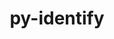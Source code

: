 ---
title: "py-identify"
layout: cache
categories: [package, develop]
meta: {"versions": ["2.5.24", "2.5.5"], "compilers": ["gcc@=11.1.0"], "oss": ["ubuntu20.04"], "platforms": ["linux"], "targets": ["ppc64le", "x86_64_v3"], "stacks": ["data-vis-sdk", "e4s", "e4s-power", "root"], "num_specs": 40, "num_specs_by_stack": {"root": 40, "e4s-power": 4, "data-vis-sdk": 2, "e4s": 4}}
spec_details: [{"hash": "dhywamlwttqd6rhtqrphikijx2y6dvwk", "compiler": "gcc@=11.1.0", "versions": ["2.5.5"], "os": "ubuntu20.04", "platform": "linux", "target": "ppc64le", "variants": ["build_system=python_pip"], "stacks": ["root"], "size": "-", "tarball": "https://binaries.spack.io/develop/build_cache/linux-ubuntu20.04-ppc64le/gcc-11.1.0/py-identify-2.5.5/linux-ubuntu20.04-ppc64le-gcc-11.1.0-py-identify-2.5.5-dhywamlwttqd6rhtqrphikijx2y6dvwk.spack"}, {"hash": "vurlvdz2jzp2q4nvvyswj2yetlrpltq4", "compiler": "gcc@=11.1.0", "versions": ["2.5.24"], "os": "ubuntu20.04", "platform": "linux", "target": "ppc64le", "variants": ["build_system=python_pip"], "stacks": ["e4s-power", "root"], "size": "-", "tarball": "https://binaries.spack.io/develop/build_cache/linux-ubuntu20.04-ppc64le/gcc-11.1.0/py-identify-2.5.24/linux-ubuntu20.04-ppc64le-gcc-11.1.0-py-identify-2.5.24-vurlvdz2jzp2q4nvvyswj2yetlrpltq4.spack"}, {"hash": "7zjq243dw6nt7gr2lcief432ajz4gfy7", "compiler": "gcc@=11.1.0", "versions": ["2.5.24"], "os": "ubuntu20.04", "platform": "linux", "target": "ppc64le", "variants": ["build_system=python_pip"], "stacks": ["root"], "size": "-", "tarball": "https://binaries.spack.io/develop/build_cache/linux-ubuntu20.04-ppc64le/gcc-11.1.0/py-identify-2.5.24/linux-ubuntu20.04-ppc64le-gcc-11.1.0-py-identify-2.5.24-7zjq243dw6nt7gr2lcief432ajz4gfy7.spack"}, {"hash": "ki4ybuwuuyile5n74me4vdyjyabt2enx", "compiler": "gcc@=11.1.0", "versions": ["2.5.24"], "os": "ubuntu20.04", "platform": "linux", "target": "ppc64le", "variants": ["build_system=python_pip"], "stacks": ["root"], "size": "-", "tarball": "https://binaries.spack.io/develop/build_cache/linux-ubuntu20.04-ppc64le/gcc-11.1.0/py-identify-2.5.24/linux-ubuntu20.04-ppc64le-gcc-11.1.0-py-identify-2.5.24-ki4ybuwuuyile5n74me4vdyjyabt2enx.spack"}, {"hash": "q7dbtpvm53m7fricktpwr25y6i322udb", "compiler": "gcc@=11.1.0", "versions": ["2.5.24"], "os": "ubuntu20.04", "platform": "linux", "target": "ppc64le", "variants": ["build_system=python_pip"], "stacks": ["root"], "size": "-", "tarball": "https://binaries.spack.io/develop/build_cache/linux-ubuntu20.04-ppc64le/gcc-11.1.0/py-identify-2.5.24/linux-ubuntu20.04-ppc64le-gcc-11.1.0-py-identify-2.5.24-q7dbtpvm53m7fricktpwr25y6i322udb.spack"}, {"hash": "mjqtd6kx6gyvwu52xl5vszgsuaw65uqk", "compiler": "gcc@=11.1.0", "versions": ["2.5.5"], "os": "ubuntu20.04", "platform": "linux", "target": "ppc64le", "variants": ["build_system=python_pip"], "stacks": ["root"], "size": "-", "tarball": "https://binaries.spack.io/develop/build_cache/linux-ubuntu20.04-ppc64le/gcc-11.1.0/py-identify-2.5.5/linux-ubuntu20.04-ppc64le-gcc-11.1.0-py-identify-2.5.5-mjqtd6kx6gyvwu52xl5vszgsuaw65uqk.spack"}, {"hash": "tqem4hav3nisprb465eqlqmqvgpee32j", "compiler": "gcc@=11.1.0", "versions": ["2.5.24"], "os": "ubuntu20.04", "platform": "linux", "target": "ppc64le", "variants": ["build_system=python_pip"], "stacks": ["root"], "size": "-", "tarball": "https://binaries.spack.io/develop/build_cache/linux-ubuntu20.04-ppc64le/gcc-11.1.0/py-identify-2.5.24/linux-ubuntu20.04-ppc64le-gcc-11.1.0-py-identify-2.5.24-tqem4hav3nisprb465eqlqmqvgpee32j.spack"}, {"hash": "i2kfxzn24mua7aeovx2ymqio6xkcoyda", "compiler": "gcc@=11.1.0", "versions": ["2.5.24"], "os": "ubuntu20.04", "platform": "linux", "target": "ppc64le", "variants": ["build_system=python_pip"], "stacks": ["e4s-power", "root"], "size": "-", "tarball": "https://binaries.spack.io/develop/build_cache/linux-ubuntu20.04-ppc64le/gcc-11.1.0/py-identify-2.5.24/linux-ubuntu20.04-ppc64le-gcc-11.1.0-py-identify-2.5.24-i2kfxzn24mua7aeovx2ymqio6xkcoyda.spack"}, {"hash": "yfqsbeuxffia2zfusqaalwshiydiqaxq", "compiler": "gcc@=11.1.0", "versions": ["2.5.5"], "os": "ubuntu20.04", "platform": "linux", "target": "ppc64le", "variants": ["build_system=python_pip"], "stacks": ["root"], "size": "-", "tarball": "https://binaries.spack.io/develop/build_cache/linux-ubuntu20.04-ppc64le/gcc-11.1.0/py-identify-2.5.5/linux-ubuntu20.04-ppc64le-gcc-11.1.0-py-identify-2.5.5-yfqsbeuxffia2zfusqaalwshiydiqaxq.spack"}, {"hash": "xdu3rpuee455e5pedc2nqh5q7stegu6i", "compiler": "gcc@=11.1.0", "versions": ["2.5.5"], "os": "ubuntu20.04", "platform": "linux", "target": "ppc64le", "variants": ["build_system=python_pip"], "stacks": ["root"], "size": "-", "tarball": "https://binaries.spack.io/develop/build_cache/linux-ubuntu20.04-ppc64le/gcc-11.1.0/py-identify-2.5.5/linux-ubuntu20.04-ppc64le-gcc-11.1.0-py-identify-2.5.5-xdu3rpuee455e5pedc2nqh5q7stegu6i.spack"}, {"hash": "n4yxbszzyjjrmcb7rnrmocmscvyl67gp", "compiler": "gcc@=11.1.0", "versions": ["2.5.24"], "os": "ubuntu20.04", "platform": "linux", "target": "ppc64le", "variants": ["build_system=python_pip"], "stacks": ["root"], "size": "-", "tarball": "https://binaries.spack.io/develop/build_cache/linux-ubuntu20.04-ppc64le/gcc-11.1.0/py-identify-2.5.24/linux-ubuntu20.04-ppc64le-gcc-11.1.0-py-identify-2.5.24-n4yxbszzyjjrmcb7rnrmocmscvyl67gp.spack"}, {"hash": "iro2iqthke2k52rkj772qvp5efo4srpb", "compiler": "gcc@=11.1.0", "versions": ["2.5.24"], "os": "ubuntu20.04", "platform": "linux", "target": "ppc64le", "variants": ["build_system=python_pip"], "stacks": ["root"], "size": "-", "tarball": "https://binaries.spack.io/develop/build_cache/linux-ubuntu20.04-ppc64le/gcc-11.1.0/py-identify-2.5.24/linux-ubuntu20.04-ppc64le-gcc-11.1.0-py-identify-2.5.24-iro2iqthke2k52rkj772qvp5efo4srpb.spack"}, {"hash": "4w2qpvrs2pnfdqhntfomty4b4qpaxlm7", "compiler": "gcc@=11.1.0", "versions": ["2.5.24"], "os": "ubuntu20.04", "platform": "linux", "target": "ppc64le", "variants": ["build_system=python_pip"], "stacks": ["root"], "size": "-", "tarball": "https://binaries.spack.io/develop/build_cache/linux-ubuntu20.04-ppc64le/gcc-11.1.0/py-identify-2.5.24/linux-ubuntu20.04-ppc64le-gcc-11.1.0-py-identify-2.5.24-4w2qpvrs2pnfdqhntfomty4b4qpaxlm7.spack"}, {"hash": "e27v2rw5exbojczypem3o46z6s7wknn6", "compiler": "gcc@=11.1.0", "versions": ["2.5.24"], "os": "ubuntu20.04", "platform": "linux", "target": "ppc64le", "variants": ["build_system=python_pip"], "stacks": ["root"], "size": "-", "tarball": "https://binaries.spack.io/develop/build_cache/linux-ubuntu20.04-ppc64le/gcc-11.1.0/py-identify-2.5.24/linux-ubuntu20.04-ppc64le-gcc-11.1.0-py-identify-2.5.24-e27v2rw5exbojczypem3o46z6s7wknn6.spack"}, {"hash": "qmzr63pnc5sb4n5qps6mi5ditv6ggr6l", "compiler": "gcc@=11.1.0", "versions": ["2.5.24"], "os": "ubuntu20.04", "platform": "linux", "target": "ppc64le", "variants": ["build_system=python_pip"], "stacks": ["e4s-power", "root"], "size": "-", "tarball": "https://binaries.spack.io/develop/build_cache/linux-ubuntu20.04-ppc64le/gcc-11.1.0/py-identify-2.5.24/linux-ubuntu20.04-ppc64le-gcc-11.1.0-py-identify-2.5.24-qmzr63pnc5sb4n5qps6mi5ditv6ggr6l.spack"}, {"hash": "abrxr3dtokrb4w3kccpugqe54t66le57", "compiler": "gcc@=11.1.0", "versions": ["2.5.24"], "os": "ubuntu20.04", "platform": "linux", "target": "ppc64le", "variants": ["build_system=python_pip"], "stacks": ["e4s-power", "root"], "size": "-", "tarball": "https://binaries.spack.io/develop/build_cache/linux-ubuntu20.04-ppc64le/gcc-11.1.0/py-identify-2.5.24/linux-ubuntu20.04-ppc64le-gcc-11.1.0-py-identify-2.5.24-abrxr3dtokrb4w3kccpugqe54t66le57.spack"}, {"hash": "npbxsx7hklawd6jov3bfdlxzxivll72l", "compiler": "gcc@=11.1.0", "versions": ["2.5.24"], "os": "ubuntu20.04", "platform": "linux", "target": "ppc64le", "variants": ["build_system=python_pip"], "stacks": ["root"], "size": "-", "tarball": "https://binaries.spack.io/develop/build_cache/linux-ubuntu20.04-ppc64le/gcc-11.1.0/py-identify-2.5.24/linux-ubuntu20.04-ppc64le-gcc-11.1.0-py-identify-2.5.24-npbxsx7hklawd6jov3bfdlxzxivll72l.spack"}, {"hash": "aycgyp3w756vfj25ldgfmbiioqduxg35", "compiler": "gcc@=11.1.0", "versions": ["2.5.5"], "os": "ubuntu20.04", "platform": "linux", "target": "x86_64_v3", "variants": ["build_system=python_pip"], "stacks": ["root"], "size": "-", "tarball": "https://binaries.spack.io/develop/build_cache/linux-ubuntu20.04-x86_64_v3/gcc-11.1.0/py-identify-2.5.5/linux-ubuntu20.04-x86_64_v3-gcc-11.1.0-py-identify-2.5.5-aycgyp3w756vfj25ldgfmbiioqduxg35.spack"}, {"hash": "xxvsln52tosisjv7jiqwp277kbkqr426", "compiler": "gcc@=11.1.0", "versions": ["2.5.24"], "os": "ubuntu20.04", "platform": "linux", "target": "x86_64_v3", "variants": ["build_system=python_pip"], "stacks": ["root"], "size": "-", "tarball": "https://binaries.spack.io/develop/build_cache/linux-ubuntu20.04-x86_64_v3/gcc-11.1.0/py-identify-2.5.24/linux-ubuntu20.04-x86_64_v3-gcc-11.1.0-py-identify-2.5.24-xxvsln52tosisjv7jiqwp277kbkqr426.spack"}, {"hash": "hxllnzwvztzzjifubeadbs756vv3z22s", "compiler": "gcc@=11.1.0", "versions": ["2.5.5"], "os": "ubuntu20.04", "platform": "linux", "target": "x86_64_v3", "variants": ["build_system=python_pip"], "stacks": ["root"], "size": "-", "tarball": "https://binaries.spack.io/develop/build_cache/linux-ubuntu20.04-x86_64_v3/gcc-11.1.0/py-identify-2.5.5/linux-ubuntu20.04-x86_64_v3-gcc-11.1.0-py-identify-2.5.5-hxllnzwvztzzjifubeadbs756vv3z22s.spack"}, {"hash": "vre4jzhguj3pip2wq2dhndnpbx256wl3", "compiler": "gcc@=11.1.0", "versions": ["2.5.24"], "os": "ubuntu20.04", "platform": "linux", "target": "x86_64_v3", "variants": ["build_system=python_pip"], "stacks": ["root"], "size": "-", "tarball": "https://binaries.spack.io/develop/build_cache/linux-ubuntu20.04-x86_64_v3/gcc-11.1.0/py-identify-2.5.24/linux-ubuntu20.04-x86_64_v3-gcc-11.1.0-py-identify-2.5.24-vre4jzhguj3pip2wq2dhndnpbx256wl3.spack"}, {"hash": "d4aphfydzxk6uppms6n7oax3mn4gusog", "compiler": "gcc@=11.1.0", "versions": ["2.5.5"], "os": "ubuntu20.04", "platform": "linux", "target": "x86_64_v3", "variants": ["build_system=python_pip"], "stacks": ["root"], "size": "-", "tarball": "https://binaries.spack.io/develop/build_cache/linux-ubuntu20.04-x86_64_v3/gcc-11.1.0/py-identify-2.5.5/linux-ubuntu20.04-x86_64_v3-gcc-11.1.0-py-identify-2.5.5-d4aphfydzxk6uppms6n7oax3mn4gusog.spack"}, {"hash": "vmyx6t5zzza7upodxwspltqwpggzv5sz", "compiler": "gcc@=11.1.0", "versions": ["2.5.24"], "os": "ubuntu20.04", "platform": "linux", "target": "x86_64_v3", "variants": ["build_system=python_pip"], "stacks": ["data-vis-sdk", "root"], "size": "-", "tarball": "https://binaries.spack.io/develop/build_cache/linux-ubuntu20.04-x86_64_v3/gcc-11.1.0/py-identify-2.5.24/linux-ubuntu20.04-x86_64_v3-gcc-11.1.0-py-identify-2.5.24-vmyx6t5zzza7upodxwspltqwpggzv5sz.spack"}, {"hash": "yzit6o4e5x73yzfytvtlbe4jhqdcpaeu", "compiler": "gcc@=11.1.0", "versions": ["2.5.24"], "os": "ubuntu20.04", "platform": "linux", "target": "x86_64_v3", "variants": ["build_system=python_pip"], "stacks": ["root", "e4s"], "size": "-", "tarball": "https://binaries.spack.io/develop/build_cache/linux-ubuntu20.04-x86_64_v3/gcc-11.1.0/py-identify-2.5.24/linux-ubuntu20.04-x86_64_v3-gcc-11.1.0-py-identify-2.5.24-yzit6o4e5x73yzfytvtlbe4jhqdcpaeu.spack"}, {"hash": "h6mb5xsgvinoidp2jie3g55xcvkrd6ii", "compiler": "gcc@=11.1.0", "versions": ["2.5.24"], "os": "ubuntu20.04", "platform": "linux", "target": "x86_64_v3", "variants": ["build_system=python_pip"], "stacks": ["data-vis-sdk", "root"], "size": "-", "tarball": "https://binaries.spack.io/develop/build_cache/linux-ubuntu20.04-x86_64_v3/gcc-11.1.0/py-identify-2.5.24/linux-ubuntu20.04-x86_64_v3-gcc-11.1.0-py-identify-2.5.24-h6mb5xsgvinoidp2jie3g55xcvkrd6ii.spack"}, {"hash": "rb2n53ieliujdephti7vmrduzwdczela", "compiler": "gcc@=11.1.0", "versions": ["2.5.5"], "os": "ubuntu20.04", "platform": "linux", "target": "x86_64_v3", "variants": ["build_system=python_pip"], "stacks": ["root"], "size": "-", "tarball": "https://binaries.spack.io/develop/build_cache/linux-ubuntu20.04-x86_64_v3/gcc-11.1.0/py-identify-2.5.5/linux-ubuntu20.04-x86_64_v3-gcc-11.1.0-py-identify-2.5.5-rb2n53ieliujdephti7vmrduzwdczela.spack"}, {"hash": "cxbi76vgk26rwupvnywe5n52yy2uldt2", "compiler": "gcc@=11.1.0", "versions": ["2.5.24"], "os": "ubuntu20.04", "platform": "linux", "target": "x86_64_v3", "variants": ["build_system=python_pip"], "stacks": ["root"], "size": "-", "tarball": "https://binaries.spack.io/develop/build_cache/linux-ubuntu20.04-x86_64_v3/gcc-11.1.0/py-identify-2.5.24/linux-ubuntu20.04-x86_64_v3-gcc-11.1.0-py-identify-2.5.24-cxbi76vgk26rwupvnywe5n52yy2uldt2.spack"}, {"hash": "umnp4eqhn2rdjaejzgnqksetkj6icosc", "compiler": "gcc@=11.1.0", "versions": ["2.5.24"], "os": "ubuntu20.04", "platform": "linux", "target": "x86_64_v3", "variants": ["build_system=python_pip"], "stacks": ["root", "e4s"], "size": "-", "tarball": "https://binaries.spack.io/develop/build_cache/linux-ubuntu20.04-x86_64_v3/gcc-11.1.0/py-identify-2.5.24/linux-ubuntu20.04-x86_64_v3-gcc-11.1.0-py-identify-2.5.24-umnp4eqhn2rdjaejzgnqksetkj6icosc.spack"}, {"hash": "zvyxzx5cjzfljvo4wgf7wgarljfyokws", "compiler": "gcc@=11.1.0", "versions": ["2.5.24"], "os": "ubuntu20.04", "platform": "linux", "target": "x86_64_v3", "variants": ["build_system=python_pip"], "stacks": ["root"], "size": "-", "tarball": "https://binaries.spack.io/develop/build_cache/linux-ubuntu20.04-x86_64_v3/gcc-11.1.0/py-identify-2.5.24/linux-ubuntu20.04-x86_64_v3-gcc-11.1.0-py-identify-2.5.24-zvyxzx5cjzfljvo4wgf7wgarljfyokws.spack"}, {"hash": "ya5aetxs45masycaiga55onarhozpuli", "compiler": "gcc@=11.1.0", "versions": ["2.5.5"], "os": "ubuntu20.04", "platform": "linux", "target": "x86_64_v3", "variants": ["build_system=python_pip"], "stacks": ["root"], "size": "-", "tarball": "https://binaries.spack.io/develop/build_cache/linux-ubuntu20.04-x86_64_v3/gcc-11.1.0/py-identify-2.5.5/linux-ubuntu20.04-x86_64_v3-gcc-11.1.0-py-identify-2.5.5-ya5aetxs45masycaiga55onarhozpuli.spack"}, {"hash": "i72zyk2tkfhxiiqs6hhznz57d43kgkxz", "compiler": "gcc@=11.1.0", "versions": ["2.5.24"], "os": "ubuntu20.04", "platform": "linux", "target": "x86_64_v3", "variants": ["build_system=python_pip"], "stacks": ["root"], "size": "-", "tarball": "https://binaries.spack.io/develop/build_cache/linux-ubuntu20.04-x86_64_v3/gcc-11.1.0/py-identify-2.5.24/linux-ubuntu20.04-x86_64_v3-gcc-11.1.0-py-identify-2.5.24-i72zyk2tkfhxiiqs6hhznz57d43kgkxz.spack"}, {"hash": "cst3j4tbbkave3en7verotfqtbffuuq6", "compiler": "gcc@=11.1.0", "versions": ["2.5.24"], "os": "ubuntu20.04", "platform": "linux", "target": "x86_64_v3", "variants": ["build_system=python_pip"], "stacks": ["root"], "size": "-", "tarball": "https://binaries.spack.io/develop/build_cache/linux-ubuntu20.04-x86_64_v3/gcc-11.1.0/py-identify-2.5.24/linux-ubuntu20.04-x86_64_v3-gcc-11.1.0-py-identify-2.5.24-cst3j4tbbkave3en7verotfqtbffuuq6.spack"}, {"hash": "ck67uzggjhllgn4ttjwpnptvpemiwgw6", "compiler": "gcc@=11.1.0", "versions": ["2.5.24"], "os": "ubuntu20.04", "platform": "linux", "target": "x86_64_v3", "variants": ["build_system=python_pip"], "stacks": ["root"], "size": "-", "tarball": "https://binaries.spack.io/develop/build_cache/linux-ubuntu20.04-x86_64_v3/gcc-11.1.0/py-identify-2.5.24/linux-ubuntu20.04-x86_64_v3-gcc-11.1.0-py-identify-2.5.24-ck67uzggjhllgn4ttjwpnptvpemiwgw6.spack"}, {"hash": "txr5yu456ivhgxzpu2rzw7hzrpmhjk3m", "compiler": "gcc@=11.1.0", "versions": ["2.5.24"], "os": "ubuntu20.04", "platform": "linux", "target": "x86_64_v3", "variants": ["build_system=python_pip"], "stacks": ["root"], "size": "-", "tarball": "https://binaries.spack.io/develop/build_cache/linux-ubuntu20.04-x86_64_v3/gcc-11.1.0/py-identify-2.5.24/linux-ubuntu20.04-x86_64_v3-gcc-11.1.0-py-identify-2.5.24-txr5yu456ivhgxzpu2rzw7hzrpmhjk3m.spack"}, {"hash": "dmrxf6ete2reldg4bmmh54i334ouyq53", "compiler": "gcc@=11.1.0", "versions": ["2.5.24"], "os": "ubuntu20.04", "platform": "linux", "target": "x86_64_v3", "variants": ["build_system=python_pip"], "stacks": ["root", "e4s"], "size": "-", "tarball": "https://binaries.spack.io/develop/build_cache/linux-ubuntu20.04-x86_64_v3/gcc-11.1.0/py-identify-2.5.24/linux-ubuntu20.04-x86_64_v3-gcc-11.1.0-py-identify-2.5.24-dmrxf6ete2reldg4bmmh54i334ouyq53.spack"}, {"hash": "wciuk3ttgnvehcjxrg7obde6nmqulbbi", "compiler": "gcc@=11.1.0", "versions": ["2.5.5"], "os": "ubuntu20.04", "platform": "linux", "target": "x86_64_v3", "variants": ["build_system=python_pip"], "stacks": ["root"], "size": "-", "tarball": "https://binaries.spack.io/develop/build_cache/linux-ubuntu20.04-x86_64_v3/gcc-11.1.0/py-identify-2.5.5/linux-ubuntu20.04-x86_64_v3-gcc-11.1.0-py-identify-2.5.5-wciuk3ttgnvehcjxrg7obde6nmqulbbi.spack"}, {"hash": "v7hz6vppitc3x44takyu7aa5nv3r3dfe", "compiler": "gcc@=11.1.0", "versions": ["2.5.24"], "os": "ubuntu20.04", "platform": "linux", "target": "x86_64_v3", "variants": ["build_system=python_pip"], "stacks": ["root"], "size": "-", "tarball": "https://binaries.spack.io/develop/build_cache/linux-ubuntu20.04-x86_64_v3/gcc-11.1.0/py-identify-2.5.24/linux-ubuntu20.04-x86_64_v3-gcc-11.1.0-py-identify-2.5.24-v7hz6vppitc3x44takyu7aa5nv3r3dfe.spack"}, {"hash": "rln5ehiuwwm6yxe73tnnh6cbndjbeh5d", "compiler": "gcc@=11.1.0", "versions": ["2.5.24"], "os": "ubuntu20.04", "platform": "linux", "target": "x86_64_v3", "variants": ["build_system=python_pip"], "stacks": ["root", "e4s"], "size": "-", "tarball": "https://binaries.spack.io/develop/build_cache/linux-ubuntu20.04-x86_64_v3/gcc-11.1.0/py-identify-2.5.24/linux-ubuntu20.04-x86_64_v3-gcc-11.1.0-py-identify-2.5.24-rln5ehiuwwm6yxe73tnnh6cbndjbeh5d.spack"}, {"hash": "dlonsimnxly4tse64l4klzswpcwo62xz", "compiler": "gcc@=11.1.0", "versions": ["2.5.5"], "os": "ubuntu20.04", "platform": "linux", "target": "x86_64_v3", "variants": ["build_system=python_pip"], "stacks": ["root"], "size": "-", "tarball": "https://binaries.spack.io/develop/build_cache/linux-ubuntu20.04-x86_64_v3/gcc-11.1.0/py-identify-2.5.5/linux-ubuntu20.04-x86_64_v3-gcc-11.1.0-py-identify-2.5.5-dlonsimnxly4tse64l4klzswpcwo62xz.spack"}, {"hash": "nrwy7ss7gti3deooj6owhiapibqdjrhw", "compiler": "gcc@=11.1.0", "versions": ["2.5.24"], "os": "ubuntu20.04", "platform": "linux", "target": "x86_64_v3", "variants": ["build_system=python_pip"], "stacks": ["root"], "size": "-", "tarball": "https://binaries.spack.io/develop/build_cache/linux-ubuntu20.04-x86_64_v3/gcc-11.1.0/py-identify-2.5.24/linux-ubuntu20.04-x86_64_v3-gcc-11.1.0-py-identify-2.5.24-nrwy7ss7gti3deooj6owhiapibqdjrhw.spack"}]
---